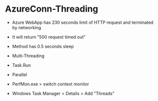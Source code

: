 # AzureConn-Threading
- Azure WebApp has 230 seconds limit of HTTP request and terminated by networking
- It will return "500 request timed out"
- Method has 0.5 seconds sleep
  
- Multi-Threading
- Task.Run
- Parallel

- PerfMon.exe > switch context monitor
- Windows Task Manager > Details > Add "Threads"
  
